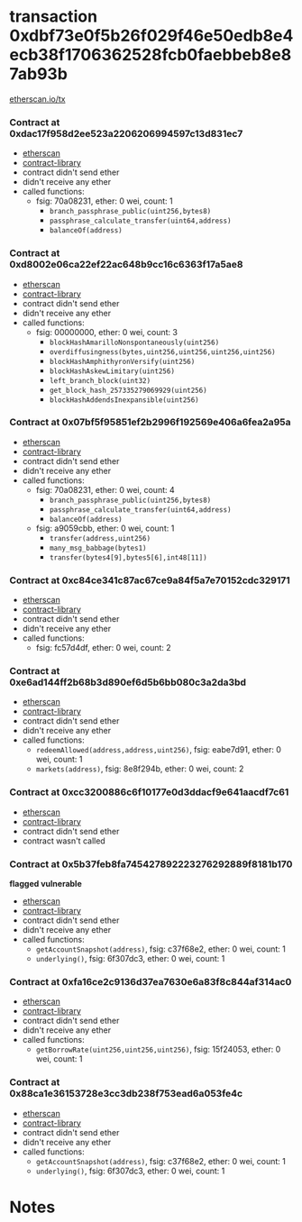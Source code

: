 # transaction 0xdbf73e0f5b26f029f46e50edb8e4ecb38f1706362528fcb0faebbeb8e87ab93b

[etherscan.io/tx](https://etherscan.io/tx/0xdbf73e0f5b26f029f46e50edb8e4ecb38f1706362528fcb0faebbeb8e87ab93b)


### Contract at 0xdac17f958d2ee523a2206206994597c13d831ec7

* [etherscan](https://etherscan.io/address/0xdac17f958d2ee523a2206206994597c13d831ec7)
* [contract-library](https://contract-library.com/contracts/Ethereum/dac17f958d2ee523a2206206994597c13d831ec7)
* contract didn't send ether
* didn't receive any ether
* called functions:
    * fsig: 70a08231, ether: 0 wei, count: 1
        * `branch_passphrase_public(uint256,bytes8)`
        * `passphrase_calculate_transfer(uint64,address)`
        * `balanceOf(address)`


### Contract at 0xd8002e06ca22ef22ac648b9cc16c6363f17a5ae8

* [etherscan](https://etherscan.io/address/0xd8002e06ca22ef22ac648b9cc16c6363f17a5ae8)
* [contract-library](https://contract-library.com/contracts/Ethereum/d8002e06ca22ef22ac648b9cc16c6363f17a5ae8)
* contract didn't send ether
* didn't receive any ether
* called functions:
    * fsig: 00000000, ether: 0 wei, count: 3
        * `blockHashAmarilloNonspontaneously(uint256)`
        * `overdiffusingness(bytes,uint256,uint256,uint256,uint256)`
        * `blockHashAmphithyronVersify(uint256)`
        * `blockHashAskewLimitary(uint256)`
        * `left_branch_block(uint32)`
        * `get_block_hash_257335279069929(uint256)`
        * `blockHashAddendsInexpansible(uint256)`


### Contract at 0x07bf5f95851ef2b2996f192569e406a6fea2a95a

* [etherscan](https://etherscan.io/address/0x07bf5f95851ef2b2996f192569e406a6fea2a95a)
* [contract-library](https://contract-library.com/contracts/Ethereum/07bf5f95851ef2b2996f192569e406a6fea2a95a)
* contract didn't send ether
* didn't receive any ether
* called functions:
    * fsig: 70a08231, ether: 0 wei, count: 4
        * `branch_passphrase_public(uint256,bytes8)`
        * `passphrase_calculate_transfer(uint64,address)`
        * `balanceOf(address)`
    * fsig: a9059cbb, ether: 0 wei, count: 1
        * `transfer(address,uint256)`
        * `many_msg_babbage(bytes1)`
        * `transfer(bytes4[9],bytes5[6],int48[11])`


### Contract at 0xc84ce341c87ac67ce9a84f5a7e70152cdc329171

* [etherscan](https://etherscan.io/address/0xc84ce341c87ac67ce9a84f5a7e70152cdc329171)
* [contract-library](https://contract-library.com/contracts/Ethereum/c84ce341c87ac67ce9a84f5a7e70152cdc329171)
* contract didn't send ether
* didn't receive any ether
* called functions:
    * fsig: fc57d4df, ether: 0 wei, count: 2


### Contract at 0xe6ad144ff2b68b3d890ef6d5b6bb080c3a2da3bd

* [etherscan](https://etherscan.io/address/0xe6ad144ff2b68b3d890ef6d5b6bb080c3a2da3bd)
* [contract-library](https://contract-library.com/contracts/Ethereum/e6ad144ff2b68b3d890ef6d5b6bb080c3a2da3bd)
* contract didn't send ether
* didn't receive any ether
* called functions:
    * `redeemAllowed(address,address,uint256)`, fsig: eabe7d91, ether: 0 wei, count: 1
    * `markets(address)`, fsig: 8e8f294b, ether: 0 wei, count: 2


### Contract at 0xcc3200886c6f10177e0d3ddacf9e641aacdf7c61

* [etherscan](https://etherscan.io/address/0xcc3200886c6f10177e0d3ddacf9e641aacdf7c61)
* [contract-library](https://contract-library.com/contracts/Ethereum/cc3200886c6f10177e0d3ddacf9e641aacdf7c61)
* contract didn't send ether
* contract wasn't called


### Contract at 0x5b37feb8fa745427892223276292889f8181b170

**flagged vulnerable**

* [etherscan](https://etherscan.io/address/0x5b37feb8fa745427892223276292889f8181b170)
* [contract-library](https://contract-library.com/contracts/Ethereum/5b37feb8fa745427892223276292889f8181b170)
* contract didn't send ether
* didn't receive any ether
* called functions:
    * `getAccountSnapshot(address)`, fsig: c37f68e2, ether: 0 wei, count: 1
    * `underlying()`, fsig: 6f307dc3, ether: 0 wei, count: 1


### Contract at 0xfa16ce2c9136d37ea7630e6a83f8c844af314ac0

* [etherscan](https://etherscan.io/address/0xfa16ce2c9136d37ea7630e6a83f8c844af314ac0)
* [contract-library](https://contract-library.com/contracts/Ethereum/fa16ce2c9136d37ea7630e6a83f8c844af314ac0)
* contract didn't send ether
* didn't receive any ether
* called functions:
    * `getBorrowRate(uint256,uint256,uint256)`, fsig: 15f24053, ether: 0 wei, count: 1


### Contract at 0x88ca1e36153728e3cc3db238f753ead6a053fe4c

* [etherscan](https://etherscan.io/address/0x88ca1e36153728e3cc3db238f753ead6a053fe4c)
* [contract-library](https://contract-library.com/contracts/Ethereum/88ca1e36153728e3cc3db238f753ead6a053fe4c)
* contract didn't send ether
* didn't receive any ether
* called functions:
    * `getAccountSnapshot(address)`, fsig: c37f68e2, ether: 0 wei, count: 1
    * `underlying()`, fsig: 6f307dc3, ether: 0 wei, count: 1

# Notes

